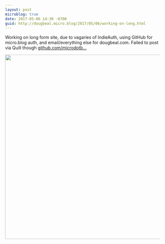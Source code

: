 ```yaml
---
layout: post
microblog: true
date: 2017-05-06 14:30 -0700
guid: http://dougbeal.micro.blog/2017/05/06/working-on-long.html
---
```

Working on long form site, due to vagaries of IndieAuth, using GitHub for micro.blog auth, and email/everything else for dougbeal.com. Failed to post via Quill though [github.com/microdotb...](https://github.com/microdotblog/issues/issues/38)

<img src="http://dougbeal.micro.blog/uploads/2017/2c92708074.jpg" width="600" height="600" style="height: auto" />
